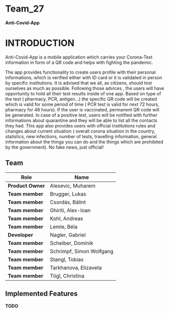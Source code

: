 # Team_27


**Anti-Covid-App** 


# INTRODUCTION

Anti-Covid-App is a mobile application which carries your Corona-Test information in form of a QR code and helps with fighting the pandemic.

The app provides functionality to create users profile with their personal informations, which is verified either with ID card or it is validated in person by specific institutions. 
It is advised that we all, as citizens, should test ourselves as much as possible. Following those advices , the users will have opportunity to hold all their test results inside of one app.
Based on type of the test ( pharmacy, PCR, antigen…) the specific QR code will be created which is valid for some period of time ( PCR test is valid for next 72 hours, pharmacy for 48 hours). If the user is vaccinated, permanent QR code will be generated. 
In case of a positive test, users will be notified with further informations about quarantine and they will be able to list all the contacts they had.
This app also provides users with official institutions rules and changes about current situation ( overall corona situation in the country, statistics, new infections, number of tests, travelling information, general information about the things you can do and the things which are prohibited by the government). No fake news, just official!



## Team
| Role | Name |
| ---- | ---- |
| **Product Owner** | Alesevic, Muharem |
| **Team member** | Brugger, Lukas |
| **Team member** | Csordás, Bálint |
| **Team member** | Ghiriti, Alex-Ioan |
| **Team member** | Kohl, Andreas |
| **Team member** | Lemle, Béla |
| **Developer** | Nagler, Gabriel |
| **Team member** | Scheiber, Dominik |
| **Team member** | Schrimpf, Simon Wolfgang |
| **Team member** | Stangl, Tobias |
| **Team member** | Tarkhanova, Elizaveta |
| **Team member** | Tögl, Christina |


## Implemented Features

**TODO** 
